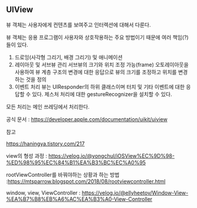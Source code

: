 ## UIView

뷰 객체는 사용자에게 컨텐츠를 보여주고 인터렉션에 대해서 다룬다. 

뷰 객체는 응용 프로그램이 사용자와 상호작용하는 주요 방법이기 때문에 여러 책임(?)들이 있다. 

1. 드로잉(사각형 그리기, 배경 그리기) 및 애니메이션
2. 레이아웃 및 서브뷰 관리
   서브뷰의 크기와 위치 조정 가능(frame)
   오토레이아웃을 사용하여 뷰 계층 구조의 변경에 대한 응답으로 뷰의 크기를 조정하고 위치를 변경하는 것을 정의
3. 이벤트 처리 
   뷰는 UIResponder의 하위 클래스이며 터치 및 기타 이벤트에 대한 응답할 수 있다.
   제스처 처리에 대한 gestureRecognizer을 설치할 수 있다. 

모든 처리는 메인 쓰레딩에서 처리한다. 



공식 문서 : https://developer.apple.com/documentation/uikit/uiview



참고

https://haningya.tistory.com/217

view의 형성 과정 : https://velog.io/@yongchul/iOSView%EC%9D%98-%ED%98%95%EC%84%B1%EA%B3%BC%EC%A0%95

rootViewController를 바꿔야하는 상황과 하는 방법 :https://mtsparrow.blogspot.com/2018/08/rootviewcontroller.html

window, view, ViewController : https://velog.io/@ellyheetov/Window-View-%EA%B7%B8%EB%A6%AC%EA%B3%A0-View-Controller